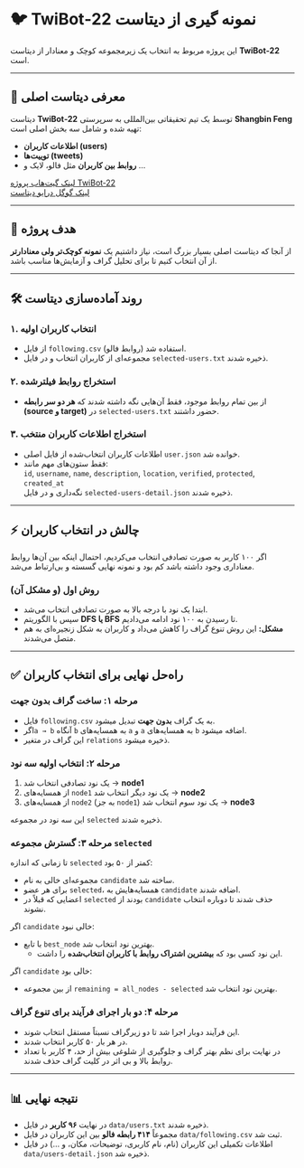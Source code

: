 # 🐦 TwiBot‑22 نمونه گیری از دیتاست

‏این پروژه مربوط به انتخاب یک زیرمجموعه کوچک و معنادار از دیتاست **TwiBot‑22** است.

---

## 📌 معرفی دیتاست اصلی  

‏دیتاست **TwiBot‑22** توسط یک تیم تحقیقاتی بین‌المللی به سرپرستی **Shangbin Feng** تهیه شده و شامل سه بخش اصلی است:  

- **اطلاعات کاربران (users)**  
- **توییت‌ها (tweets)**  
- **روابط بین کاربران** مثل فالو، لایک و …  

[لینک گیت‌هاب پروژه TwiBot‑22](https://github.com/LuoUndergradXJTU/TwiBot-22)  
[لینک گوگل درایو دیتاست](https://drive.google.com/drive/folders/1YwiOUwtl8pCd2GD97Q_WEzwEUtSPoxFs?usp=sharing)  

---

## 🎯 هدف پروژه  

‏از آنجا که دیتاست اصلی بسیار بزرگ است، نیاز داشتیم یک **نمونه کوچک‌تر ولی معنادارتر** از آن انتخاب کنیم تا برای تحلیل گراف و آزمایش‌ها مناسب باشد.  

---

## 🛠 روند آماده‌سازی دیتاست  

### ۱. انتخاب کاربران اولیه  

- از فایل `following.csv` (روابط فالو) استفاده شد.  
- مجموعه‌ای از کاربران انتخاب و در فایل `selected-users.txt` ذخیره شدند.  

### ۲. استخراج روابط فیلترشده  

- از بین تمام روابط موجود، فقط آن‌هایی نگه داشته شدند که **هر دو سر رابطه (source و target)** در `selected-users.txt` حضور داشتند.  

### ۳. استخراج اطلاعات کاربران منتخب  

- اطلاعات کاربران انتخاب‌شده از فایل اصلی `user.json` خوانده شد.  
- فقط ستون‌های مهم مانند:  
  `id`, `username`, `name`, `description`, `location`, `verified`, `protected`, `created_at`  
  نگه‌داری و در فایل `selected-users-detail.json` ذخیره شدند.  

---

## ⚡ چالش در انتخاب کاربران  

‏اگر ۱۰۰ کاربر به صورت تصادفی انتخاب می‌کردیم، احتمال اینکه بین آن‌ها روابط معناداری وجود داشته باشد کم بود و نمونه نهایی گسسته و بی‌ارتباط می‌شد.  

### روش اول (و مشکل آن)  

- ابتدا یک نود با درجه بالا به صورت تصادفی انتخاب می‌شد.  
- سپس با الگوریتم **DFS یا BFS** تا رسیدن به ۱۰۰ نود ادامه می‌دادیم.  
- **مشکل:** این روش تنوع گراف را کاهش می‌داد و کاربران به شکل زنجیره‌ای به هم متصل می‌شدند.  

---

## ✅ راه‌حل نهایی برای انتخاب کاربران  

### مرحله ۱: ساخت گراف بدون جهت  

- فایل `following.csv` به یک گراف **بدون جهت** تبدیل میشود.  
- اگر`a → b` آنگاه `b` به همسایه‌های `a` و `a` به همسایه‌های `b` اضافه میشود.
- این گراف در متغیر `relations` ذخیره میشود.  

### مرحله ۲: انتخاب اولیه سه نود  

1. یک نود تصادفی انتخاب شد → **node1**  
2. از همسایه‌های `node1` یک نود دیگر انتخاب شد → **node2**  
3. از همسایه‌های `node2` (به جز `node1`) یک نود سوم انتخاب شد → **node3**  

این سه نود در مجموعه `selected` ذخیره شدند.  

### مرحله ۳: گسترش مجموعه `selected`  

تا زمانی که اندازه `selected` کمتر از ۵۰ بود:  
- مجموعه‌ای خالی به نام `candidate` ساخته شد.  
- برای هر عضو `selected`، همسایه‌هایش به `candidate` اضافه شدند.  
- اعضایی که قبلاً در `selected` بودند از `candidate` حذف شدند تا دوباره انتخاب نشوند.  

اگر `candidate` خالی نبود:  
- با تابع `best_node` بهترین نود انتخاب شد.  
  - این نود کسی بود که **بیشترین اشتراک روابط با کاربران انتخاب‌شده** را داشت.  

اگر `candidate` خالی بود:  
- از بین مجموعه `remaining = all_nodes - selected` بهترین نود انتخاب شد.  

### مرحله ۴: دو بار اجرای فرآیند برای تنوع گراف  

- این فرآیند دوبار اجرا شد تا دو زیرگراف نسبتاً مستقل انتخاب شوند.  
- در هر بار ۵۰ کاربر انتخاب شدند.  
- در نهایت برای نظم بهتر گراف و جلوگیری از شلوغی بیش از حد، ۴ کاربر با تعداد روابط بالا و بی اثر در کلیت گراف حذف شدند.  

---

## 📊 نتیجه نهایی  

- در نهایت **۹۶ کاربر** در فایل `data/users.txt` ذخیره شدند.  
- مجموعاً **۴۱۴ رابطه فالو** بین این کاربران در فایل `data/following.csv` ثبت شد.  
- اطلاعات تکمیلی این کاربران (نام، نام کاربری، توضیحات، مکان، و …) در فایل `data/users-detail.json` ذخیره شد.  
